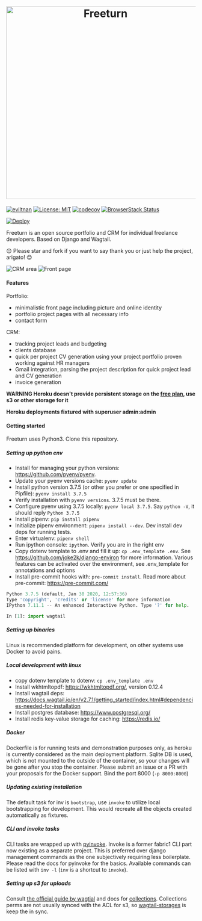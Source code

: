 

<h1 align="center">
    <img width="512" valign="middle" src="https://cheparev-portfolio.s3.amazonaws.com/images/freeturn.original.png" alt="Freeturn">
</h1>

[![eviltnan](https://circleci.com/gh/eviltnan/freeturn.svg?style=shield)](https://app.circleci.com/pipelines/github/eviltnan/freeturn)
[![License: MIT](https://img.shields.io/badge/License-MIT-yellow.svg)](https://opensource.org/licenses/MIT)
[![codecov](https://codecov.io/gh/eviltnan/freeturn/branch/develop/graph/badge.svg)](https://codecov.io/gh/eviltnan/freeturn)
[![BrowserStack Status](https://automate.browserstack.com/badge.svg?badge_key=OW9FSlpEWUdYb2htbFJYTjRPbEtUVmlNRUhZM2RCNVUwejZ5MzAxUTJLMD0tLUcySUFHVGJVMDdVNzZxZ3VGSTdhSEE9PQ==--2fb0726c5380e49390677a7fdb8e19a5903d2828)](https://automate.browserstack.com/public-build/OW9FSlpEWUdYb2htbFJYTjRPbEtUVmlNRUhZM2RCNVUwejZ5MzAxUTJLMD0tLUcySUFHVGJVMDdVNzZxZ3VGSTdhSEE9PQ==--2fb0726c5380e49390677a7fdb8e19a5903d2828)

[![Deploy](https://www.herokucdn.com/deploy/button.svg)](https://heroku.com/deploy?template=https://github.com/eviltnan/freeturn/tree/develop)

Freeturn is an open source portfolio and CRM for individual freelance developers.
Based on Django and Wagtail.

😊 Please star and fork if you want to say thank you or just help the project, arigato! 😊

![CRM area](https://cheparev-portfolio.s3.amazonaws.com/images/Office_-_Projects_070.original.png)
![Front page](https://cheparev-portfolio.s3.amazonaws.com/images/Selection_069.original.png)

#### Features

Portfolio:

* minimalistic front page including picture and online identity
* portfolio project pages with all necessary info
* contact form

CRM:
* tracking project leads and budgeting
* clients database
* quick per project CV generation using your project portfolio proven working against HR managers
* Gmail integration, parsing the project description for quick project lead and CV generation
* invoice generation

**WARNING Heroku doesn't provide persistent storage on the [free plan](https://help.heroku.com/K1PPS2WM/why-are-my-file-uploads-missing-deleted),
use s3 or other storage for it**

**Heroku deployments fixtured with superuser admin:admin**
#### Getting started

Freeturn uses Python3. Clone this repository.

##### Setting up python env

* Install for managing your python versions: https://github.com/pyenv/pyenv.
* Update your pyenv versions cache: `pyenv update`
* Install python version 3.7.5 (or other you prefer or one specified in Pipfile): `pyenv install 3.7.5`
* Verify installation with `pyenv versions`. 3.7.5 must be there.
* Configure pyenv using 3.7.5 locally: `pyenv local 3.7.5`. Say `python -V`, it should reply `Python 3.7.5`
* Install pipenv: `pip install pipenv`
* Initialize pipenv environment: `pipenv install --dev`. Dev install dev deps for running tests.
* Enter virtualenv: `pipenv shell`
* Run ipython console: `ipython`. Verify you are in the right env
* Copy dotenv template to .env and fill it up: `cp .env_template .env`. See https://github.com/joke2k/django-environ for more information.
Various features can be activated over the environment, see .env_template for annotations and options
* Install pre-commit hooks with: `pre-commit install`. Read more about pre-commit: https://pre-commit.com/

```python
Python 3.7.5 (default, Jan 30 2020, 12:57:36)
Type 'copyright', 'credits' or 'license' for more information
IPython 7.11.1 -- An enhanced Interactive Python. Type '?' for help.

In [1]: import wagtail
```

##### Setting up binaries

Linux is recommended platform for development, on other systems use Docker to avoid pains.

##### Local development with linux

* copy dotenv template to dotenv: `cp .env_template .env`
* Install wkhtmltopdf: https://wkhtmltopdf.org/, version 0.12.4
* Install wagtail deps: https://docs.wagtail.io/en/v2.7.1/getting_started/index.html#dependencies-needed-for-installation
* Install postgres database: https://www.postgresql.org/
* Install redis key-value storage for caching: https://redis.io/

##### Docker

Dockerfile is for running tests and demonstration purposes only, as heroku is currently considered as the main deployment platform.
Sqlite DB is used, which is not mounted to the outside of the container, so your changes will be gone after you stop the container.
Please submit an issue or a PR with your proposals for the Docker support.
Bind the port 8000 (`-p 8000:8000`)

##### Updating existing installation

The default task for inv is `bootstrap`, use `invoke` to utilize local bootstrapping for development. This would recreate
all the objects created automatically as fixtures.


##### CLI and invoke tasks

CLI tasks are wrapped up with [pyinvoke](https://github.com/pyinvoke/invoke). Invoke is a former fabric1 CLI part now existing as
a separate project. This is preferred over django management commands as the one subjectively requiring less boilerplate.
Please read the docs for pyinvoke for the basics. Available commands can be listed with `inv -l` (`inv` is a shortcut to `invoke`).


##### Setting up s3 for uploads

Consult [the official guide by wagtial](https://wagtail.io/blog/amazon-s3-for-media-files/) and docs for [collections](https://docs.wagtail.io/en/v2.8.1/editor_manual/documents_images_snippets/collections.html).
Collections perms are not usually synced with the ACL for s3, so [wagtail-storages](https://github.com/torchbox/wagtail-storages) is keep the in sync.
